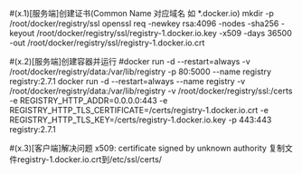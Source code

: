 ﻿
#(x.1)[服务端]创建证书(Common Name 对应域名  如 *.docker.io)
mkdir -p /root/docker/registry/ssl
openssl req -newkey rsa:4096 -nodes -sha256 -keyout /root/docker/registry/ssl/registry-1.docker.io.key -x509 -days 36500 -out /root/docker/registry/ssl/registry-1.docker.io.crt


#(x.2)[服务端]创建容器并运行
#docker run -d --restart=always -v /root/docker/registry/data:/var/lib/registry -p 80:5000 --name registry registry:2.7.1
docker run -d --restart=always --name registry -v /root/docker/registry/data:/var/lib/registry -v /root/docker/registry/ssl:/certs -e REGISTRY_HTTP_ADDR=0.0.0.0:443 -e REGISTRY_HTTP_TLS_CERTIFICATE=/certs/registry-1.docker.io.crt -e REGISTRY_HTTP_TLS_KEY=/certs/registry-1.docker.io.key -p 443:443 registry:2.7.1




#(x.3)[客户端]解决问题 x509: certificate signed by unknown authority
复制文件registry-1.docker.io.crt到/etc/ssl/certs/

 
 